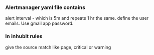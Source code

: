 ### Alertmanager yaml file contains 
alert interval - which is 5m and repeats 1 hr the same.
define the user emails.
Use gmail app password.
### In inhubit rules
give the source match like page, critical or warning
